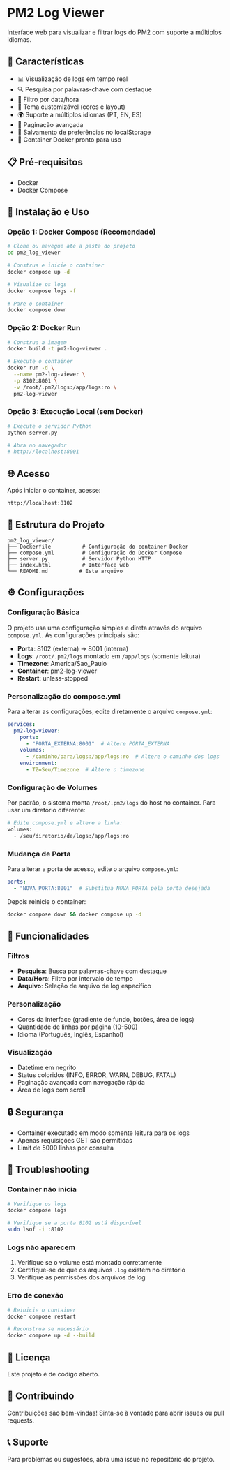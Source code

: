 # PM2 Log Viewer

Interface web para visualizar e filtrar logs do PM2 com suporte a múltiplos idiomas.

## 🚀 Características

- 📊 Visualização de logs em tempo real
- 🔍 Pesquisa por palavras-chave com destaque
- 📅 Filtro por data/hora
- 🎨 Tema customizável (cores e layout)
- 🌍 Suporte a múltiplos idiomas (PT, EN, ES)
- 📄 Paginação avançada
- 💾 Salvamento de preferências no localStorage
- 🐳 Container Docker pronto para uso

## 📋 Pré-requisitos

- Docker
- Docker Compose

## 🔧 Instalação e Uso

### Opção 1: Docker Compose (Recomendado)

```bash
# Clone ou navegue até a pasta do projeto
cd pm2_log_viewer

# Construa e inicie o container
docker compose up -d

# Visualize os logs
docker compose logs -f

# Pare o container
docker compose down
```

### Opção 2: Docker Run

```bash
# Construa a imagem
docker build -t pm2-log-viewer .

# Execute o container
docker run -d \
  --name pm2-log-viewer \
  -p 8102:8001 \
  -v /root/.pm2/logs:/app/logs:ro \
  pm2-log-viewer
```

### Opção 3: Execução Local (sem Docker)

```bash
# Execute o servidor Python
python server.py

# Abra no navegador
# http://localhost:8001
```

## 🌐 Acesso

Após iniciar o container, acesse:
```
http://localhost:8102
```

## 📁 Estrutura do Projeto

```
pm2_log_viewer/
├── Dockerfile          # Configuração do container Docker
├── compose.yml         # Configuração do Docker Compose
├── server.py           # Servidor Python HTTP
├── index.html          # Interface web
└── README.md          # Este arquivo
```

## ⚙️ Configurações

### Configuração Básica

O projeto usa uma configuração simples e direta através do arquivo `compose.yml`. As configurações principais são:

- **Porta**: 8102 (externa) → 8001 (interna)
- **Logs**: `/root/.pm2/logs` montado em `/app/logs` (somente leitura)
- **Timezone**: America/Sao_Paulo
- **Container**: pm2-log-viewer
- **Restart**: unless-stopped

### Personalização do compose.yml

Para alterar as configurações, edite diretamente o arquivo `compose.yml`:

```yaml
services:
  pm2-log-viewer:
    ports:
      - "PORTA_EXTERNA:8001"  # Altere PORTA_EXTERNA
    volumes:
      - /caminho/para/logs:/app/logs:ro  # Altere o caminho dos logs
    environment:
      - TZ=Seu/Timezone  # Altere o timezone
```

### Configuração de Volumes

Por padrão, o sistema monta `/root/.pm2/logs` do host no container. Para usar um diretório diferente:

```bash
# Edite compose.yml e altere a linha:
volumes:
  - /seu/diretorio/de/logs:/app/logs:ro
```

### Mudança de Porta

Para alterar a porta de acesso, edite o arquivo `compose.yml`:

```yaml
ports:
  - "NOVA_PORTA:8001"  # Substitua NOVA_PORTA pela porta desejada
```

Depois reinicie o container:
```bash
docker compose down && docker compose up -d
```

## 🎨 Funcionalidades

### Filtros
- **Pesquisa**: Busca por palavras-chave com destaque
- **Data/Hora**: Filtro por intervalo de tempo
- **Arquivo**: Seleção de arquivo de log específico

### Personalização
- Cores da interface (gradiente de fundo, botões, área de logs)
- Quantidade de linhas por página (10-500)
- Idioma (Português, Inglês, Espanhol)

### Visualização
- Datetime em negrito
- Status coloridos (INFO, ERROR, WARN, DEBUG, FATAL)
- Paginação avançada com navegação rápida
- Área de logs com scroll

## 🔒 Segurança

- Container executado em modo somente leitura para os logs
- Apenas requisições GET são permitidas
- Limit de 5000 linhas por consulta

## 🐛 Troubleshooting

### Container não inicia

```bash
# Verifique os logs
docker compose logs

# Verifique se a porta 8102 está disponível
sudo lsof -i :8102
```

### Logs não aparecem

1. Verifique se o volume está montado corretamente
2. Certifique-se de que os arquivos `.log` existem no diretório
3. Verifique as permissões dos arquivos de log

### Erro de conexão

```bash
# Reinicie o container
docker compose restart

# Reconstrua se necessário
docker compose up -d --build
```

## 📝 Licença

Este projeto é de código aberto.

## 👥 Contribuindo

Contribuições são bem-vindas! Sinta-se à vontade para abrir issues ou pull requests.

## 📞 Suporte

Para problemas ou sugestões, abra uma issue no repositório do projeto.

